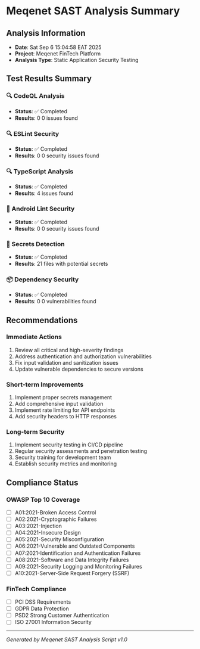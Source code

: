 # Meqenet SAST Analysis Summary

## Analysis Information
- **Date**: Sat Sep  6 15:04:58 EAT 2025
- **Project**: Meqenet FinTech Platform
- **Analysis Type**: Static Application Security Testing

## Test Results Summary

### 🔍 CodeQL Analysis
- **Status**: ✅ Completed
- **Results**: 0
0 issues found

### 🔍 ESLint Security
- **Status**: ✅ Completed
- **Results**: 0
0 security issues found

### 🔍 TypeScript Analysis
- **Status**: ✅ Completed
- **Results**: 4 issues found

### 📱 Android Lint Security
- **Status**: ✅ Completed
- **Results**: 0
0 security issues found

### 🔐 Secrets Detection
- **Status**: ✅ Completed
- **Results**: 21 files with potential secrets

### 📦 Dependency Security
- **Status**: ✅ Completed
- **Results**: 0
0 vulnerabilities found

## Recommendations

### Immediate Actions
1. Review all critical and high-severity findings
2. Address authentication and authorization vulnerabilities
3. Fix input validation and sanitization issues
4. Update vulnerable dependencies to secure versions

### Short-term Improvements
1. Implement proper secrets management
2. Add comprehensive input validation
3. Implement rate limiting for API endpoints
4. Add security headers to HTTP responses

### Long-term Security
1. Implement security testing in CI/CD pipeline
2. Regular security assessments and penetration testing
3. Security training for development team
4. Establish security metrics and monitoring

## Compliance Status

### OWASP Top 10 Coverage
- [ ] A01:2021-Broken Access Control
- [ ] A02:2021-Cryptographic Failures
- [ ] A03:2021-Injection
- [ ] A04:2021-Insecure Design
- [ ] A05:2021-Security Misconfiguration
- [ ] A06:2021-Vulnerable and Outdated Components
- [ ] A07:2021-Identification and Authentication Failures
- [ ] A08:2021-Software and Data Integrity Failures
- [ ] A09:2021-Security Logging and Monitoring Failures
- [ ] A10:2021-Server-Side Request Forgery (SSRF)

### FinTech Compliance
- [ ] PCI DSS Requirements
- [ ] GDPR Data Protection
- [ ] PSD2 Strong Customer Authentication
- [ ] ISO 27001 Information Security

---
*Generated by Meqenet SAST Analysis Script v1.0*
